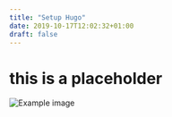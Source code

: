 ```yaml
---
title: "Setup Hugo"
date: 2019-10-17T12:02:32+01:00
draft: false
---
```


# this is a placeholder
![Example image](/static/img/image.png)
